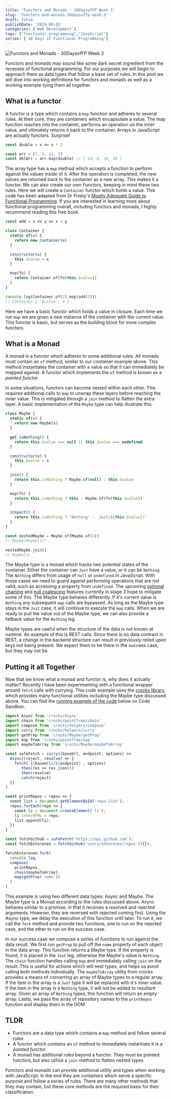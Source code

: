 ```yaml
---
title: 'Functors and Monads - 30DaysofFP Week 3'
slug: 'functors-and-monads-30daysoffp-week-3'
draft: false
publishDate: '2019-09-03'
categories: ['Web Development']
tags: ["functional-programming","JavaScript"]
series: ['30 Days of Functional Programming']
---
```

![Functors and Monads - 30DaysofFP Week 3](images/abstract-water-rings.jpg#center)

Functors and monads may sound like some dark secret ingredient from the recesses of functional programming. For our purposes we will begin to approach them as data types that follow a base set of rules. In this post we will dive into working definitions for functors and monads as well as a working example tying them all together.

## What is a functor

A functor is a type which contains a `map` function and adheres to several rules. At their core, they are containers which encapsulate a value. The map function reaches into the container, performs an operation on the inner value, and ultimately returns it back to the container. Arrays in JavaScript are actually functors. Surprise!

```javascript
const double = x => x * 2

const arr = [7, 3, 12, 5]
const dblArr = arr.map(double) // [ 14, 6, 24, 10 ]
```

The array type has a `map` method which accepts a function to perform against the values inside of it. After the operation is completed, the new values are returned back to the container as a new array. This makes it a functor. We can also create our own Functors, keeping in mind these two rules. Here we will create a `Container` functor which holds a value. This code has been adapted from Dr Frisby's [Mostly Adequate Guide to Functional Programming](https://mostly-adequate.gitbooks.io/mostly-adequate-guide/). If you are interested in learning more about functional programming overall, including functors and monads, I highly recommend reading this free book.

```javascript
const add = x => y => x + y

class Container {
  static of(x) {
    return new Container(x)
  }

  constructor(x) {
    this.$value = x
  }

  map(fn) {
    return Container.of(fn(this.$value))  
  }
} 

console.log(Container.of(2).map(add(2)))
// Container { '$value': 4 }
```

Here we have a basic functor which holds a value in closure. Each time we run `map` we are given a new instance of the container with the current value. This functor is basic, but serves as the building block for more complex functors.

## What is a Monad

A monad is a functor which adheres to some additional rules. All monads must contain an `of` method, similar to our container example above. This method instantiates the container with a value so that it can immediately be mapped against. A functor which implements the `of` method is known as a *pointed functor*.

In some situations, functors can become nested within each other. This requires additional calls to `map` to unwrap these layers before reaching the inner value. This is mitigated through a `join` method to flatten the extra layer. A basic implementation of the `Maybe` type can help illustrate this.

```javascript
class Maybe {
  static of(x) {
    return new Maybe(x)
  }

  get isNothing() {
    return this.$value === null || this.$value === undefined
  }

  constructor(x) {
    this.$value = x
  }

  join() {
    return this.isNothing ? Maybe.of(null) : this.$value
  }

  map(fn) {
    return this.isNothing ? this : Maybe.of(fn(this.$value))
  }

  inspect() {
    return this.isNothing ? 'Nothing' : `Just(${this.$value})`
  }
}

const nestedMaybe = Maybe.of(Maybe.of(3))
// Maybe(Maybe(3))

nestedMaybe.join()
// Maybe(3)
```

The Maybe type is a monad which tracks two potential states of the container. Either the container can `Just` have a value, or it can be `Nothing`. The `Nothing` differs from usage of `null` or `undefined` in JavaScript. With those cases we need to guard against performing operations that are not valid, such as accessing a property from `undefined`. The upcoming [optional chaining](https://github.com/tc39/proposal-optional-chaining) and [null coalescing](https://github.com/tc39/proposal-nullish-coalescing) features currently in stage 3 hope to mitigate some of this. The Maybe type behaves differently. If it's current value is `Nothing` any subsequent `map` calls are bypassed. As long as the Maybe type stays in the `Just` case, it will continue to execute the `map` calls. When we are ready to pull the value out of the Maybe type, we can also provide a fallback value for the `Nothing` leg.

Maybe types are useful when the structure of the data is not known at runtime. An example of this is REST calls. Since there is no data contract in REST, a change in the backend structure can result in previously relied upon keys not being present. We expect them to be there in the success case, but they may not be.

## Putting it all Together

Now that we know what a monad and functor is, why does it actually matter? Recently I have been experimenting with a functional wrapper around `fetch` calls with currying. This code example uses the [crocks library](https://crocks.dev/docs/getting-started.html), which provides many functional utilities including the Maybe type discussed above. You can find the [running example of the code](https://codesandbox.io/s/monad-experimentation-iopyr) below on Code Sandbox.

```javascript
import Async from 'crocks/Async'
import chain from 'crocks/pointfree/chain'
import compose from 'crocks/helpers/compose'
import curry from 'crocks/helpers/curry'
import getProp from 'crocks/Maybe/getProp'
import map from 'crocks/pointfree/map'
import maybeToArray from 'crocks/Maybe/maybeToArray'

const safeFetch = curry((baseUrl, endpoint, options) =>
  Async((reject, resolve) => {
    fetch(`${baseUrl}/${endpoint}`, options)
      .then(res => res.json())
      .then(resolve)
      .catch(reject)
  })
)

const printRepos = repos => {
  const list = document.getElementById('repo-list');
  repos.forEach(repo => {
    const li = document.createElement('li');
    li.innerHTML = repo;
    list.append(li);
  })
}

const fetchGithub = safeFetch('https://api.github.com');
const fetchEntorenee = fetchGithub('users/entorenee/repos')({});

fetchEntorenee.fork(
  console.log,
  compose(
    printRepos,
    chain(maybeToArray),
    map(getProp('name'))
  )
)
```

This example is using two different data types: Async and Maybe. The Maybe type is a Monad according to the rules discussed above. Async behaves similar to a promise, in that it receives a resolved and rejected arguments. However, they are reversed with rejected coming first. Using the Async type, we delay the execution of this function until later. To run it, we call the `fork` method and provide two functions, one to run on the rejected case, and the other to run on the success case.

In our success case we compose a series of functions to run against the data result. We first run `getProp` to pull off the `name` property of each object in the data array. This function returns a Maybe type. If the property is found, it is placed in the `Just` leg, otherwise the Maybe's value is `Nothing`. The `chain` function handles calling `map` and immediately calling `join` on the result. This is useful for actions which will nest types, and helps us avoid calling both methods individually. The `maybeToArray` utility from crocks provides a means of converting an array of Maybe types to a regular array. If the item in the array is a `Just` type it will be replaced with it's inner value. If the item in the array is a `Nothing` type, it will not be added to resultant array. Given an array of `Nothing` types, this function will return an empty array. Lastly, we pass the array of repository names to the `printRepos` function and display them in the DOM.

## TLDR

- Functors are a data type which contains a `map` method and follow several rules
- A functor which contains an `of` method to immediately instantiate it is a *pointed functor*.
- A monad has additional rules beyond a functor. They must be pointed functors, but also utilize a `join` method to flatten nested types

Functors and monads can provide additional utility and types when working with JavaScript. In the end they are containers which serve a specific purpose and follow a series of rules. There are many other methods that they may contain, but these core methods are the required basis for their classification.

